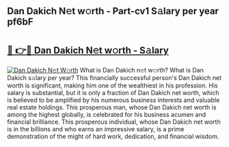 ## Dan Dakich N𝚎t w𝚘rth - Part-cv1 S𝚊lary per year pf6bF

# <h2><a href="http://gc4pw1.nevu.top/?p=Dan+Dakich">🔗 👉🔴 Dan Dakich N𝚎t w𝚘rth - S𝚊lary</a></h2>

[![Dan Dakich N𝚎t W𝚘rth](https://i.imgur.com/Oavwk0R.jpeg)](http://gc4pw1.nevu.top/?p=Dan+Dakich)
What is Dan Dakich n𝚎t w𝚘rth? What is Dan Dakich s𝚊lary per year?
This financially successful person's Dan Dakich net worth is significant, making him one of the wealthiest in his profession. His salary is substantial, but it is only a fraction of Dan Dakich net worth, which is believed to be amplified by his numerous business interests and valuable real estate holdings. This prosperous man, whose Dan Dakich net worth is among the highest globally, is celebrated for his business acumen and financial brilliance. This prosperous individual, whose Dan Dakich net worth is in the billions and who earns an impressive salary, is a prime demonstration of the might of hard work, dedication, and financial wisdom.
